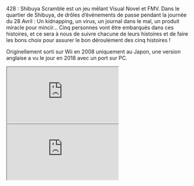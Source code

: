 428 : Shibuya Scramble est un jeu mêlant Visual Novel et FMV. Dans le quartier de Shibuya, de drôles d’événements de passe pendant la journée du 28 Avril : Un kidnapping, un virus, un journal dans le mal, un produit miracle pour mincir…
Cinq personnes vont être embarqués dans ces histoires, et ce sera à nous de suivre chacune de leurs histoires et de faire les bons choix pour assurer le bon déroulement des cinq histoires !

Originellement sorti sur Wii en 2008 uniquement au Japon, une version anglaise a vu le jour en 2018 avec un port sur PC.


<iframe src="https://www.youtube.com/embed/6JclkoLuczI"></iframe>

<iframe src="https://store.steampowered.com/widget/648580/"></iframe>
